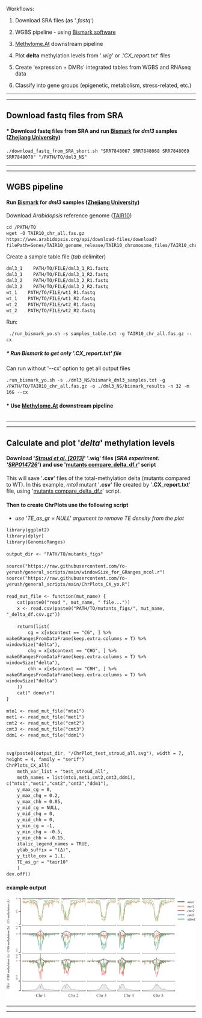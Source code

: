 Workflows:

1. Download SRA files (as '*.fastq*')
2. WGBS pipeline - using  [Bismark software](https://www.bioinformatics.babraham.ac.uk/projects/bismark/#:~:text=Bismark%20is%20a%20program%20to%20map%20bisulfite%20treated,the%20methylation%20levels%20of%20their%20samples%20straight%20away.)
3. [Methylome.At](https://github.com/Yo-yerush/Methylome.At) downstream pipeline

4. Plot **delta** methylation levels from '*.wig*' or .'*CX_report.txt*' files

5. Create 'expression + DMRs' integrated tables from WGBS and RNAseq data
6. Classify into gene groups (epigenetic, metabolism, stress-related, etc.)

-----------------------------------------------------------------
-----------------------------------------------------------------

## Download fastq files from SRA
#### * Download fastq files from SRA and run [Bismark](https://www.bioinformatics.babraham.ac.uk/projects/bismark/#:~:text=Bismark%20is%20a%20program%20to%20map%20bisulfite%20treated,the%20methylation%20levels%20of%20their%20samples%20straight%20away.) for *dml3* samples ([Zhejiang University](https://www.ncbi.nlm.nih.gov/sra/SRX4698864))
```
./download_fastq_from_SRA_short.sh "SRR7848067 SRR7848068 SRR7848069 SRR7848070" "/PATH/TO/dml3_NS"
```
-----------------------------------------------------------------
-----------------------------------------------------------------

## WGBS pipeline
#### Run [Bismark](https://www.bioinformatics.babraham.ac.uk/projects/bismark/#:~:text=Bismark%20is%20a%20program%20to%20map%20bisulfite%20treated,the%20methylation%20levels%20of%20their%20samples%20straight%20away.) for *dml3* samples ([Zhejiang University](https://www.ncbi.nlm.nih.gov/sra/SRX4698864))

 Download *Arabidopsis* reference genome ([TAIR10](https://www.arabidopsis.org/))
 ```
 cd /PATH/TO
 wget -O TAIR10_chr_all.fas.gz https://www.arabidopsis.org/api/download-files/download?filePath=Genes/TAIR10_genome_release/TAIR10_chromosome_files/TAIR10_chr_all.fas.gz
 ```

Create a sample table file (*tab* delimiter)
```
dml3_1    PATH/TO/FILE/dml3_1_R1.fastq
dml3_1    PATH/TO/FILE/dml3_1_R2.fastq
dml3_2    PATH/TO/FILE/dml3_2_R1.fastq
dml3_2    PATH/TO/FILE/dml3_2_R2.fastq
wt_1    PATH/TO/FILE/wt1_R1.fastq
wt_1    PATH/TO/FILE/wt1_R2.fastq
wt_2    PATH/TO/FILE/wt2_R1.fastq
wt_2    PATH/TO/FILE/wt2_R2.fastq
```
 
 Run:
```
 ./run_bismark_yo.sh -s samples_table.txt -g TAIR10_chr_all.fas.gz --cx
 ```

##### * Run Bismark to get only '**.CX_report.txt**' file
Can run without '--cx' option to get all output files
```
.run_bismark_yo.sh -s ./dml3_NS/bismark_dml3_samples.txt -g /PATH/TO/TAIR10_chr_all.fas.gz -o ./dml3_NS/bismark_results -n 32 -m 16G --cx
```

#### * Use [Methylome.At](https://github.com/Yo-yerush/Methylome.At) downstream pipeline
```

```

-----------------------------------------------------------------
-----------------------------------------------------------------

## Calculate and plot '*delta*' methylation levels
#### Download '[*Stroud et al. (2013)*](https://pubmed.ncbi.nlm.nih.gov/23313553/)' '**.wig**' files  (*SRA experiment: '[SRP014726](https://www.ncbi.nlm.nih.gov/Traces/study/?acc=SRP014726&o=biosample_s%3Aa%3Bacc_s%3Aa)'*) and use '[mutants compare_delta_df.r](https://github.com/Yo-yerush/general_scripts/blob/main/delta_df_from_wig_script.r)' script
This will save '**.csv**' files of the total-methylation delta (mutants compared to WT).
In this example, *mto1* mutant '**.csv**' file created by '**.CX_report.txt**' file, using '[mutants compare_delta_df.r](https://github.com/Yo-yerush/general_scripts/blob/main/delta_df_from_CX_report_script.r)' script.

#### Then to create **ChrPlots** use the following script
*  *use 'TE_as_gr = NULL' argument to remove TE density from the plot*
```
library(ggplot2)
library(dplyr)
library(GenomicRanges)

output_dir <- "PATH/TO/mutants_figs"

source("https://raw.githubusercontent.com/Yo-yerush/general_scripts/main/windowSize_for_GRanges_mcol.r")
source("https://raw.githubusercontent.com/Yo-yerush/general_scripts/main/ChrPlots_CX_yo.R")

read_mut_file <- function(mut_name) {
    cat(paste0("read ", mut_name, " file..."))
    x <- read.csv(paste0("PATH/TO/mutants_figs/", mut_name, "_delta_df.csv.gz"))

    return(list(
        cg = x[x$context == "CG", ] %>% makeGRangesFromDataFrame(keep.extra.columns = T) %>% windowSize("delta"),
        chg = x[x$context == "CHG", ] %>% makeGRangesFromDataFrame(keep.extra.columns = T) %>% windowSize("delta"),
        chh = x[x$context == "CHH", ] %>% makeGRangesFromDataFrame(keep.extra.columns = T) %>% windowSize("delta")
    ))
    cat(" done\n")
}

mto1 <- read_mut_file("mto1")
met1 <- read_mut_file("met1")
cmt2 <- read_mut_file("cmt2")
cmt3 <- read_mut_file("cmt3")
ddm1 <- read_mut_file("ddm1")


svg(paste0(output_dir, "/ChrPlot_test_stroud_all.svg"), width = 7, height = 4, family = "serif")
ChrPlots_CX_all(
    meth_var_list = "test_stroud_all",
    meth_names = list(mto1,met1,cmt2,cmt3,ddm1), c("mto1","met1","cmt2","cmt3","ddm1"),
    y_max_cg = 0,
    y_max_chg = 0.2,
    y_max_chh = 0.05,
    y_mid_cg = NULL,
    y_mid_chg = 0,
    y_mid_chh = 0,
    y_min_cg = -1,
    y_min_chg = -0.5,
    y_min_chh = -0.15,
    italic_legend_names = TRUE,
    ylab_suffix = "(Δ)",
    y_title_cex = 1.1,
    TE_as_gr = "tair10"
    )
dev.off()
```
#### example output
![fig](https://github.com/Yo-yerush/general_scripts/blob/main/ChrPlot_test_stroud_all.svg)

-----------------------------------------------------------------
-----------------------------------------------------------------


